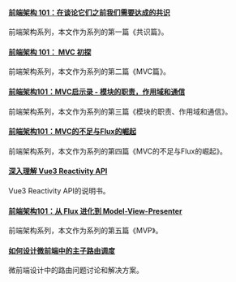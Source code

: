 #### [前端架构 101：在谈论它们之前我们需要达成的共识](https://mp.weixin.qq.com/s/iupP8wiJzUjJJ2cqSDDFLQ)
前端架构系列，本文作为系列的第一篇《共识篇》。

#### [前端架构 101： MVC 初探](https://mp.weixin.qq.com/s/8ILlKiZIGCqqVoKhH4VDtA)
前端架构系列，本文作为系列的第二篇《MVC篇》。

#### [前端架构101：MVC启示录 - 模块的职责，作用域和通信](https://mp.weixin.qq.com/s/w24UUSl_kosclM_ct8Hk3w)
前端架构系列，本文作为系列的第三篇《模块的职责、作用域和通信》。

#### [前端架构101：MVC的不足与Flux的崛起](https://mp.weixin.qq.com/s/BB1VUmtQ5uBJ7VSnRf11ZQ)
前端架构系列，本文作为系列的第四篇《MVC的不足与Flux的崛起》。

#### [深入理解 Vue3 Reactivity API](https://zhuanlan.zhihu.com/p/146097763)
Vue3 Reactivity API的说明书。

#### [前端架构101：从 Flux 进化到 Model-View-Presenter](https://mp.weixin.qq.com/s/jB3POItNJ-MjI_Ubeu_Dfw)
前端架构系列，本文作为系列的第五篇《MVP》。

#### [如何设计微前端中的主子路由调度](https://mp.weixin.qq.com/s/TAXP7ipDdtb2Jb-L3QHszA)
微前端设计中的路由问题讨论和解决方案。